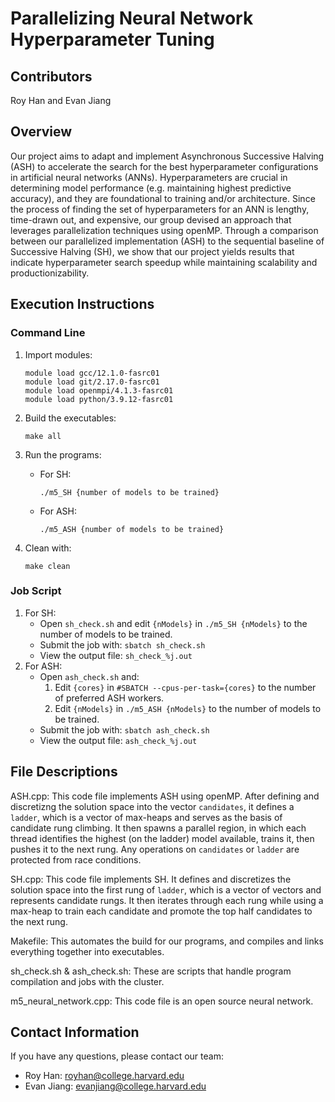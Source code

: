 # Parallelizing Neural Network Hyperparameter Tuning

## Contributors
Roy Han and Evan Jiang

## Overview
Our project aims to adapt and implement Asynchronous Successive Halving (ASH) to accelerate the search for the best hyperparameter configurations in artificial neural networks (ANNs). Hyperparameters are crucial in determining model performance (e.g. maintaining highest predictive accuracy), and they are foundational to training and/or architecture. Since the process of finding the set of hyperparameters for an ANN is lengthy, time-drawn out, and expensive, our group devised an approach that leverages parallelization techniques using openMP. Through a comparison between our parallelized implementation (ASH) to the sequential baseline of Successive Halving (SH), we show that our project yields results that indicate hyperparameter search speedup while maintaining scalability and productionizability.

## Execution Instructions
### Command Line
1. Import modules:
    ```
    module load gcc/12.1.0-fasrc01
    module load git/2.17.0-fasrc01
    module load openmpi/4.1.3-fasrc01
    module load python/3.9.12-fasrc01
    ```
2. Build the executables:
    ```
    make all
    ```
3. Run the programs:
    - For SH: 
        ```
        ./m5_SH {number of models to be trained}
        ```
    - For ASH:
        ```
        ./m5_ASH {number of models to be trained}
        ```

4. Clean with:
    ```
    make clean
    ```

### Job Script
1. For SH:
    - Open `sh_check.sh` and edit `{nModels}` in `./m5_SH {nModels}` to the number of models to be trained.
    - Submit the job with: `sbatch sh_check.sh`
    - View the output file: `sh_check_%j.out`
2. For ASH:
    - Open `ash_check.sh` and:
        1. Edit `{cores}` in `#SBATCH --cpus-per-task={cores}` to the number of preferred ASH workers.
        2. Edit `{nModels}` in `./m5_ASH {nModels}` to the number of models to be trained.
    - Submit the job with: `sbatch ash_check.sh`
    - View the output file: `ash_check_%j.out`

## File Descriptions
ASH.cpp: This code file implements ASH using openMP. After defining and discretizng the solution space into the vector `candidates`, it defines a `ladder`, which is a vector of max-heaps and serves as the basis of candidate rung climbing. It then spawns a parallel region, in which each thread identifies the highest (on the ladder) model available, trains it, then pushes it to the next rung. Any operations on `candidates` or `ladder` are protected from race conditions.

SH.cpp: This code file implements SH. It defines and discretizes the solution space into the first rung of `ladder`, which is a vector of vectors and represents candidate rungs. It then iterates through each rung while using a max-heap to train each candidate and promote the top half candidates to the next rung.
    
Makefile: This automates the build for our programs, and compiles and links everything together into executables.

sh_check.sh & ash_check.sh: These are scripts that handle program compilation and jobs with the cluster.

m5_neural_network.cpp: This code file is an open source neural network.

## Contact Information
If you have any questions, please contact our team:
- Roy Han: royhan@college.harvard.edu
- Evan Jiang: evanjiang@college.harvard.edu
